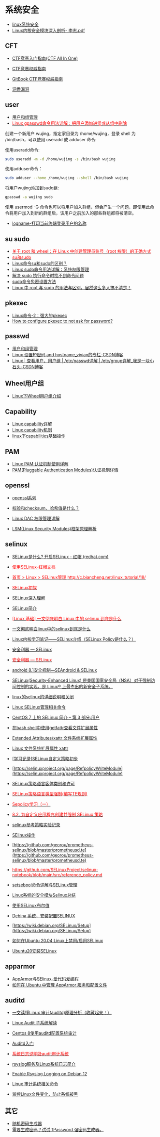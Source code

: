 # 系统安全

- [linux系统安全](https://blog.csdn.net/moRickyer/article/details/126007548)
- [Linux内核安全模块深入剖析- 李志.pdf](https://share.pkemb.com/books/Linux%E5%86%85%E6%A0%B8%E5%AE%89%E5%85%A8%E6%A8%A1%E5%9D%97%E6%B7%B1%E5%85%A5%E5%89%96%E6%9E%90%20-%20%E6%9D%8E%E5%BF%97.pdf)

## CFT

- [CTF竞赛入门指南(CTF All In One)](https://www.bookstack.cn/read/CTF-All-In-One/doc-1.1_ctf.md)
- [CTF竞赛权威指南](https://github.com/firmianay/CTF-All-In-One)
- [GitBook CTF竞赛权威指南](https://firmianay.gitbook.io/ctf-all-in-one/1_basic/1.1_ctf)

- [洞悉漏洞](https://paper.seebug.org/)

## user

- [用户和组管理](https://www.junmajinlong.com/linux/user_and_group/)
- [<font color=Red>Linux gpasswd命令用法详解：把用户添加进组或从组中删除</font>](http://c.biancheng.net/view/859.html)

创建一个新用户 wujing，指定家目录为 /home/wujing，登录 shell 为 /bin/bash，可以使用 useradd 或 adduser 命令:

使用useradd命令:

```bash
sudo useradd -m -d /home/wujing -s /bin/bash wujing
```

使用adduser命令：

```bash
sudo adduser --home /home/wujing --shell /bin/bash wujing
```

将用户wujing添加到sudo组:

```bash
gpasswd -a wujing sudo
```

使用 usermod -G 命令也可以将用户加入群组，但会产生一个问题，即使用此命令将用户加入到新的群组后，该用户之前加入的那些群组都将被清空。

- [logname-打印当前终端登录用户的名称](https://wangchujiang.com/linux-command/c/logname.html)

## su sudo

- [<font color=Red>关于 root 和 wheel：在 Linux 中创建管理员账号（root 权限）的正确方式</font>](https://sysin.org/blog/linux-root/)
- [<font color=Red>su和sudo</font>](https://www.junmajinlong.com/linux/su_and_sudo/)
- [Linux命令su和sudo的区别？](https://mp.weixin.qq.com/s/z127ryX6ueeVf-8FdK07vw)
- [Linux sudo命令用法详解：系统权限管理](http://c.biancheng.net/view/877.html)
- [解决 sudo 执行命令时找不到命令问题](https://www.cnblogs.com/lfri/p/16277069.html)
- [sudo命令免密设置方法](https://www.toutiao.com/article/7166040304326279721/)
- [Linux 中 root 与 sudo 的用法与区别，居然这么多人搞不清楚！](https://mp.weixin.qq.com/s/ZWBWgosUdx2hbBXI1DxlkQ)

## pkexec

- [Linux命令-2：强大的pkexec](https://www.jianshu.com/p/ce499e6e631e)
- [How to configure pkexec to not ask for password?](https://askubuntu.com/questions/383747/how-to-configure-pkexec-to-not-ask-for-password)

## passwd

- [用户和组管理](https://www.junmajinlong.com/linux/user_and_group/)
- [Linux 设置短密码 and hostname_vivian的专栏-CSDN博客](https://blog.csdn.net/vivian_king/article/details/45038331)
- [Linux | 查看用户、用户组 | /etc/passwd详解 | /etc/group详解_我是一块小石头-CSDN博客](https://blog.csdn.net/stone_fall/article/details/109078160)

## Wheel用户组

- [Linux下Wheel用户组介绍](https://www.cnblogs.com/kerrycode/p/7053118.html)

## Capability

- [Linux capability详解](https://blog.csdn.net/weixin_39219503/article/details/106888174)
- [Linux capability机制](https://blog.csdn.net/ty3219/article/details/123303114)
- [linux下capabilities基础操作](https://blog.csdn.net/qq_55316925/article/details/128287774)

## PAM

- [Linux PAM 认证机制使用详解](https://gohalo.me/post/linux-pam-security-introduce.html)
- [PAM(Pluggable Authentication Modules)认证机制详情](https://www.cnblogs.com/yinzhengjie/p/8395279.html)

## openssl

- [openssl系列](https://www.junmajinlong.com/linux/index/#blogopenssl)
- [校验和checksum、哈希值是什么？](https://blog.csdn.net/CHENYAoo/article/details/107703762)

- [Linux DAC 权限管理详解](https://blog.csdn.net/pwl999/article/details/110878563)
- [LSM(Linux Security Modules)框架原理解析](https://blog.csdn.net/pwl999/article/details/107066666)

## selinux

- [SELinux是什么? 开启SELinux - 红帽 (redhat.com)](https://www.redhat.com/zh/topics/linux/what-is-selinux)
- [<font color=Red>使用SELinux-红帽文档</font>](https://access.redhat.com/documentation/zh-cn/red_hat_enterprise_linux/8/html/using_selinux/index)
- [<font color=Red>首页 > Linux > SELinux管理 http://c.biancheng.net/linux_tutorial/18/</font>](http://c.biancheng.net/linux_tutorial/18/)
- [<font color=Red>SELinux初探</font>](https://zq99299.github.io/linux-tutorial/tutorial-basis/16/05.html)
- [SELinux深入理解](https://blog.csdn.net/MyArrow/article/details/9856095)
- [SELinux简介](https://www.cnblogs.com/caseyzq/p/16888960.html)
- [<font color=Red>[Linux 基础]  一文彻底明白 Linux 中的 selinux 到底是什么</font>](https://blog.csdn.net/u014674293/article/details/119277580)
- [一文彻底明白linux中的selinux到底是什么](https://www.cnblogs.com/kelelipeng/p/10371593.html)
- [Linux内核学习笔记——SELinux介绍（SELinux Policy是什么？）](https://blog.csdn.net/xy010902100449/article/details/125551444)
- [安全利器 — SELinux](https://www.cnblogs.com/hy627/p/14230003.html)
- [<font color=Red>安全利器 — SELinux</font>](https://www.cnblogs.com/tcxa/archive/2021/06/08/14862151.html)
- [android 8.1安全机制—SEAndroid & SELinux](https://www.toutiao.com/article/6828364453059232259)
- [SELinux(Security-Enhanced Linux) 是美国国家安全局（NSA）对于强制访问控制的实现，是 Linux® 上最杰出的新安全子系统。](https://www.cnblogs.com/lizhi0755/articles/3333165.html)

- [linux的selinux的详细说明和关闭](https://www.cnblogs.com/xiuyuanpingjie/p/10897937.html)

- [Linux SELinux管理相关命令](https://deepinout.com/linux-cmd/linux-selinux-related-cmd/linux-cmd-sestatus.html)
- [CentOS 7 上的 SELinux 简介 – 第 3 部分:用户](https://devpress.csdn.net/centos/62ecf56319c509286f417ba7.html#devmenu5)

- [在bash shell中使用getfattr查看文件扩展属性](https://www.cnblogs.com/vman/p/4968457.html)
- [Extended Attributes/xattr 文件系统扩展属性](https://blog.csdn.net/qq_15138049/article/details/122724898)
- [Linux 文件系统扩展属性 xattr](https://www.cnblogs.com/xuyaowen/archive/2020/04/11/linux-xattrs.html)

- [[学习记录]SELinux自定义策略初步](https://www.cnblogs.com/trickofjoker/p/11850336.html)
- [https://selinuxproject.org/page/RefpolicyWriteModule](https://selinuxproject.org/page/RefpolicyWriteModule)

- [SELinux策略语言客体类别和许可](https://blog.csdn.net/MyArrow/article/details/10073853)
- [<font color=Red>SELinux策略语言类型强制(编写TE规则)</font>](https://blog.csdn.net/myarrow/article/details/10105961)
- [<font color=Red>Sepolicy学习（一）</font>](https://blog.csdn.net/qq_42282862/article/details/116484619)
- [<font color=Red>8.2. 为自定义应用程序创建并强制 SELinux 策略</font>](https://access.redhat.com/documentation/zh-cn/red_hat_enterprise_linux/8/html/using_selinux/creating-and-enforcing-an-selinux-policy-for-a-custom-application_writing-a-custom-selinux-policy)
- [selinux参考策略实验记录](https://cloud.tencent.com/developer/article/2161594)
- [SElinux操作](https://blog.csdn.net/yuchenxueyue/article/details/82590408)
- [https://github.com/georou/prometheus-selinux/blob/master/prometheusd.te](https://github.com/georou/prometheus-selinux/blob/master/prometheusd.te)
- [<font color=Red>https://github.com/SELinuxProject/selinux-notebook/blob/main/src/reference_policy.md</font>](https://github.com/SELinuxProject/selinux-notebook/blob/main/src/reference_policy.md)

- [setsebool命令详解与SELinux管理](https://www.cnblogs.com/pengyunjing/p/10663135.html)
- [Linux系统的安全模块Selinux总结](https://blog.csdn.net/yolo_yyh/article/details/127874104)
- [使用SELinux布尔值](https://blog.csdn.net/wjyph/article/details/47260197)

- [Debina 系统，安装配置SELINUX](https://www.cnblogs.com/longbigbeard/p/15192518.html)
- [https://wiki.debian.org/SELinux/Setup](https://wiki.debian.org/SELinux/Setup)

- [如何在Ubuntu 20.04 Linux上禁用/启用SELinux](https://www.onitroad.com/jc/linux/ubuntu/faq/how-to-disable-enable-selinux-on-ubuntu-20-04-linux.html)
- [Ubuntu20安装SELinux](https://www.cnblogs.com/call-me-dasheng/p/15888546.html)

## apparmor

- [AppArmor与SElinux-爱代码爱编程](https://icode.best/i/23341938189743)
- [如何在 Ubuntu 中管理 AppArmor 服务和配置文件](https://www.sysgeek.cn/ubuntu-apparmor/)

## auditd

- [一文读懂Linux 审计(auditd)原理分析（收藏起来！）](https://zhuanlan.zhihu.com/p/535483789)
- [Linux Audit 子系统解读](https://paper.seebug.org/1594/)
- [Centos 8使用auditd配置系统审计](https://mp.weixin.qq.com/s/T4ZHmxqZvSy4BidASESO6g)
- [Auditd入门](https://blog.csdn.net/weixin_42277902/article/details/125591493)
- [<font color=Red>系统日志说明及audit审计系统</font>](https://blog.51cto.com/u_13983618/2500749)
- [rsyslog服务及Linux系统日志简介](https://www.jianshu.com/p/3b11a2b7c746)
- [Enable Rsyslog Logging on Debian 12](https://kifarunix.com/enable-rsyslog-logging-on-debian-12/)
- [Linux 审计系统相关命令](https://deepinout.com/linux-cmd/linux-audit-system-related-cmd/linux-cmd-auditctl.html)

- [监控Linux文件变化，防止系统被黑](https://www.toutiao.com/article/6776205569737884171)

## 其它

- [随机密码生成器](https://www.roboform.com/cn/password-generator)
- [需要生成密码？试试 1Password 强密码生成器。](https://1password.com/zh-cn/password-generator/)
